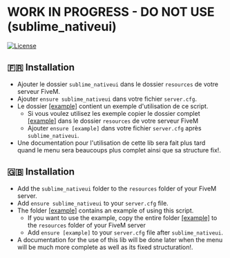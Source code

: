 # WORK IN PROGRESS - DO NOT USE (sublime_nativeui)

[![License](https://i.creativecommons.org/l/by-nc-sa/4.0/88x31.png)](https://creativecommons.org/licenses/by-nc-sa/4.0/)

## :fr: Installation

- Ajouter le dossier `sublime_nativeui` dans le dossier `resources` de votre serveur FiveM.
- Ajouter `ensure sublime_nativeui` dans votre fichier `server.cfg`.
- Le dossier [[example]]([example]) contient un exemple d'utilisation de ce script.
    - Si vous voulez utilisez les exemple copier le dossier complet [[example]]([example]) dans le dossier ``resources`` de votre serveur FiveM
    - Ajouter `ensure [example]` dans votre fichier `server.cfg` après `sublime_nativeui`.
- Une documentation pour l'utilisation de cette lib sera fait plus tard quand le menu sera beaucoups plus complet ainsi que sa structure fix!.

## :uk: Installation

- Add the `sublime_nativeui` folder to the `resources` folder of your FiveM server.
- Add `ensure sublime_nativeui` to your `server.cfg` file.
- The folder [[example]]([example]) contains an example of using this script.
    - If you want to use the example, copy the entire folder [[example]]([example]) to the ``resources`` folder of your FiveM server
    - Add `ensure [example]` to your `server.cfg` file after `sublime_nativeui`.
- A documentation for the use of this lib will be done later when the menu will be much more complete as well as its fixed structuration!.
